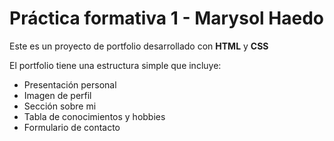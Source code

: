 # Práctica formativa 1 - Marysol Haedo
Este es un proyecto de portfolio desarrollado con **HTML** y **CSS**

El portfolio tiene una estructura simple que incluye:
- Presentación personal
- Imagen de perfil
- Sección sobre mi
- Tabla de conocimientos y hobbies
- Formulario de contacto

